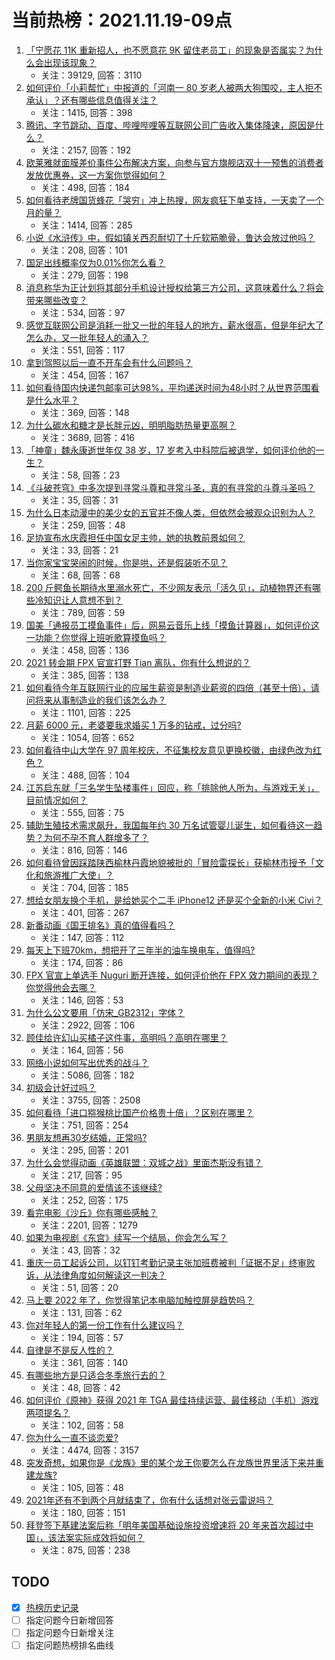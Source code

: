 # 当前热榜：2021.11.19-09点
1. [「宁愿花 11K 重新招人，也不愿意花 9K 留住老员工」的现象是否属实？为什么会出现该现象？](https://www.zhihu.com/question/63878469)
    * 关注：39129, 回答：3110
2. [如何评价「小莉帮忙」中报道的「河南一 80 岁老人被两大狗围咬，主人拒不承认」？还有哪些信息值得关注？](https://www.zhihu.com/question/499812088)
    * 关注：1415, 回答：398
3. [腾讯、字节跳动、百度、哔哩哔哩等互联网公司广告收入集体降速，原因是什么？](https://www.zhihu.com/question/499751231)
    * 关注：2157, 回答：192
4. [欧莱雅就面膜差价事件公布解决方案，向参与官方旗舰店双十一预售的消费者发放优惠券，这一方案你觉得如何？](https://www.zhihu.com/question/499901100)
    * 关注：498, 回答：184
5. [如何看待老牌国货蜂花「哭穷」冲上热搜，网友疯狂下单支持，一天卖了一个月的量？](https://www.zhihu.com/question/499467742)
    * 关注：1414, 回答：285
6. [小说《水浒传》中，假如镇关西忍耐切了十斤软筋脆骨，鲁达会放过他吗？](https://www.zhihu.com/question/499290554)
    * 关注：208, 回答：101
7. [国足出线概率仅为0.01%你怎么看？](https://www.zhihu.com/question/499465962)
    * 关注：279, 回答：198
8. [消息称华为正计划将其部分手机设计授权给第三方公司，这意味着什么？将会带来哪些改变？](https://www.zhihu.com/question/499757675)
    * 关注：534, 回答：97
9. [感觉互联网公司是消耗一批又一批的年轻人的地方，薪水很高，但是年纪大了怎么办，又一批年轻人的涌入？](https://www.zhihu.com/question/495204022)
    * 关注：551, 回答：117
10. [拿到驾照以后一直不开车会有什么问题吗？](https://www.zhihu.com/question/473124237)
    * 关注：454, 回答：167
11. [如何看待国内快递包邮率可达98%，平均递送时间为48小时？从世界范围看是什么水平？](https://www.zhihu.com/question/499552279)
    * 关注：369, 回答：148
12. [为什么碳水和糖才是长胖元凶，明明脂肪热量更高啊？](https://www.zhihu.com/question/406770433)
    * 关注：3689, 回答：416
13. [「神童」魏永康逝世年仅 38 岁，17 岁考入中科院后被退学，如何评价他的一生？](https://www.zhihu.com/question/499684597)
    * 关注：58, 回答：23
14. [《斗破苍穹》中多次提到寻常斗尊和寻常斗圣，真的有寻常的斗尊斗圣吗？](https://www.zhihu.com/question/496345086)
    * 关注：35, 回答：31
15. [为什么日本动漫中的美少女的五官并不像人类，但依然会被观众识别为人？](https://www.zhihu.com/question/498739472)
    * 关注：259, 回答：48
16. [足协宣布水庆霞担任中国女足主帅，她的执教前景如何？](https://www.zhihu.com/question/499877436)
    * 关注：33, 回答：21
17. [当你家宝宝哭闹的时候，你是哄，还是假装听不见？](https://www.zhihu.com/question/497648509)
    * 关注：68, 回答：68
18. [200 斤鳄鱼长期待水里溺水死亡，不少网友表示「活久见」，动植物界还有哪些冷知识让人意想不到？](https://www.zhihu.com/question/499298733)
    * 关注：789, 回答：59
19. [国美「通报员工摸鱼事件」后，网易云音乐上线「摸鱼计算器」，如何评价这一功能？你觉得上班听歌算摸鱼吗？](https://www.zhihu.com/question/499791381)
    * 关注：458, 回答：136
20. [2021 转会期 FPX 官宣打野 Tian 离队，你有什么想说的？](https://www.zhihu.com/question/499845131)
    * 关注：385, 回答：138
21. [如何看待今年互联网行业的应届生薪资是制造业薪资的四倍（甚至十倍），请问将来从事制造业的我们该怎么办？](https://www.zhihu.com/question/492426982)
    * 关注：1101, 回答：225
22. [月薪 6000 元，老婆要我求婚买 1 万多的钻戒，过分吗?](https://www.zhihu.com/question/497817018)
    * 关注：1054, 回答：652
23. [如何看待中山大学在 97 周年校庆，不征集校友意见更换校徽，由绿色改为红色？](https://www.zhihu.com/question/499178449)
    * 关注：488, 回答：104
24. [江苏启东就「三名学生坠楼事件」回应，称「排除他人所为，与游戏无关」，目前情况如何？](https://www.zhihu.com/question/499592151)
    * 关注：555, 回答：75
25. [辅助生殖技术需求飙升，我国每年约 30 万名试管婴儿诞生，如何看待这一趋势？为何不孕不育人群增多了？](https://www.zhihu.com/question/486945391)
    * 关注：816, 回答：146
26. [如何看待曾因踩踏陕西榆林丹霞地貌被批的「冒险雷探长」获榆林市授予「文化和旅游推广大使」？](https://www.zhihu.com/question/499557705)
    * 关注：704, 回答：185
27. [想给女朋友换个手机，是给她买个二手 iPhone12 还是买个全新的小米 Civi？](https://www.zhihu.com/question/498814168)
    * 关注：401, 回答：267
28. [新番动画《国王排名》真的值得看吗？](https://www.zhihu.com/question/498336994)
    * 关注：147, 回答：112
29. [每天上下班70km，想把开了三年半的油车换电车，值得吗?](https://www.zhihu.com/question/498953170)
    * 关注：174, 回答：86
30. [FPX 官宣上单选手 Nuguri 断开连接，如何评价他在 FPX 效力期间的表现？你觉得他会去哪？](https://www.zhihu.com/question/499568659)
    * 关注：146, 回答：53
31. [为什么公文要用「仿宋_GB2312」字体？](https://www.zhihu.com/question/25563003)
    * 关注：2922, 回答：106
32. [顾佳给许幻山买橘子这件事，高明吗？高明在哪里？](https://www.zhihu.com/question/485114644)
    * 关注：164, 回答：56
33. [网络小说如何写出优秀的战斗？](https://www.zhihu.com/question/295323302)
    * 关注：5086, 回答：182
34. [初级会计好过吗？](https://www.zhihu.com/question/317553804)
    * 关注：3755, 回答：2508
35. [如何看待「进口猕猴桃比国产价格贵十倍」？区别在哪里？](https://www.zhihu.com/question/499585675)
    * 关注：751, 回答：254
36. [男朋友想再30岁结婚，正常吗?](https://www.zhihu.com/question/499443041)
    * 关注：295, 回答：201
37. [为什么会觉得动画《英雄联盟：双城之战》里面杰斯没有错？](https://www.zhihu.com/question/499191828)
    * 关注：217, 回答：95
38. [父母坚决不同意的爱情该不该继续?](https://www.zhihu.com/question/499649320)
    * 关注：252, 回答：175
39. [看完电影《沙丘》你有哪些感触？](https://www.zhihu.com/question/392107457)
    * 关注：2201, 回答：1279
40. [如果为电视剧《东宫》续写一个结局，你会怎么写？](https://www.zhihu.com/question/485386225)
    * 关注：43, 回答：32
41. [重庆一员工起诉公司，以钉钉考勤记录主张加班费被判「证据不足」终审败诉，从法律角度如何解读这一判决？](https://www.zhihu.com/question/499807313)
    * 关注：51, 回答：20
42. [马上要 2022 年了，你觉得笔记本电脑加触控屏是趋势吗？](https://www.zhihu.com/question/499344405)
    * 关注：131, 回答：62
43. [你对年轻人的第一份工作有什么建议吗？](https://www.zhihu.com/question/497729291)
    * 关注：194, 回答：57
44. [自律是不是反人性的？](https://www.zhihu.com/question/492093175)
    * 关注：361, 回答：140
45. [有哪些地方是只适合冬季旅行去的？](https://www.zhihu.com/question/499040549)
    * 关注：48, 回答：42
46. [如何评价《原神》获得 2021 年 TGA 最佳持续运营、最佳移动（手机）游戏两项提名？](https://www.zhihu.com/question/499584716)
    * 关注：102, 回答：58
47. [你为什么一直不谈恋爱?](https://www.zhihu.com/question/484871479)
    * 关注：4474, 回答：3157
48. [突发奇想，如果你是《龙族》里的某个龙王你要怎么在龙族世界里活下来并重建龙族?](https://www.zhihu.com/question/457222639)
    * 关注：105, 回答：48
49. [2021年还有不到两个月就结束了，你有什么话想对张云雷说吗？](https://www.zhihu.com/question/499688523)
    * 关注：180, 回答：151
50. [拜登签下基建法案后称「明年美国基础设施投资增速将 20 年来首次超过中国」，该法案实际成效将如何？](https://www.zhihu.com/question/499568874)
    * 关注：875, 回答：238
## TODO
* [x] [热榜历史记录](hot_history/AllHot.md)
* [ ] 指定问题今日新增回答
* [ ] 指定问题今日新增关注
* [ ] 指定问题热榜排名曲线
